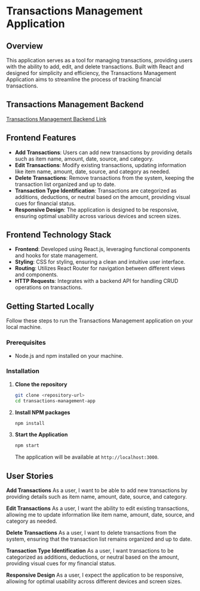 # Transactions Management Application

## Overview

This application serves as a tool for managing transactions, providing users with the ability to add, edit, and delete transactions. Built with React and designed for simplicity and efficiency, the Transactions Management Application aims to streamline the process of tracking financial transactions.

## Transactions Management Backend


[Transactions Management Backend Link](https://github.com/MichaelARestrepoross/lab-express-crud-backend)


## Frontend Features

- **Add Transactions**: Users can add new transactions by providing details such as item name, amount, date, source, and category.
- **Edit Transactions**: Modify existing transactions, updating information like item name, amount, date, source, and category as needed.
- **Delete Transactions**: Remove transactions from the system, keeping the transaction list organized and up to date.
- **Transaction Type Identification**: Transactions are categorized as additions, deductions, or neutral based on the amount, providing visual cues for financial status.
- **Responsive Design**: The application is designed to be responsive, ensuring optimal usability across various devices and screen sizes.

## Frontend Technology Stack

- **Frontend**: Developed using React.js, leveraging functional components and hooks for state management.
- **Styling**: CSS for styling, ensuring a clean and intuitive user interface.
- **Routing**: Utilizes React Router for navigation between different views and components.
- **HTTP Requests**: Integrates with a backend API for handling CRUD operations on transactions.

## Getting Started Locally

Follow these steps to run the Transactions Management application on your local machine.

### Prerequisites

- Node.js and npm installed on your machine.

### Installation

1. **Clone the repository**

    ```sh
    git clone <repository-url>
    cd transactions-management-app
    ```

2. **Install NPM packages**

    ```sh
    npm install
    ```

3. **Start the Application**

    ```sh
    npm start
    ```

    The application will be available at `http://localhost:3000`.

## User Stories

**Add Transactions**
As a user, I want to be able to add new transactions by providing details such as item name, amount, date, source, and category.

**Edit Transactions**
As a user, I want the ability to edit existing transactions, allowing me to update information like item name, amount, date, source, and category as needed.

**Delete Transactions**
As a user, I want to delete transactions from the system, ensuring that the transaction list remains organized and up to date.

**Transaction Type Identification**
As a user, I want transactions to be categorized as additions, deductions, or neutral based on the amount, providing visual cues for my financial status.

**Responsive Design**
As a user, I expect the application to be responsive, allowing for optimal usability across different devices and screen sizes.
